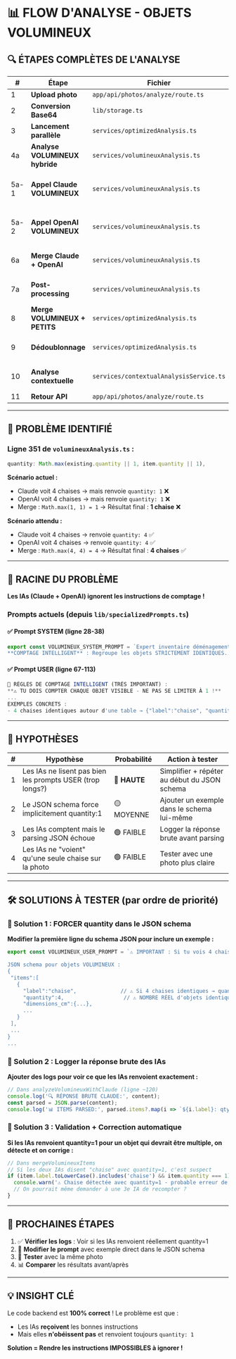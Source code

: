 # 📊 FLOW D'ANALYSE - OBJETS VOLUMINEUX

## 🔍 ÉTAPES COMPLÈTES DE L'ANALYSE

| # | Étape | Fichier | Fonction | Ce qui DEVRAIT se passer | État actuel |
|---|-------|---------|----------|---------------------------|-------------|
| 1 | **Upload photo** | `app/api/photos/analyze/route.ts` | `POST` | Réception du fichier image | ✅ OK |
| 2 | **Conversion Base64** | `lib/storage.ts` | `saveAsBase64` | Image convertie pour IA | ✅ OK |
| 3 | **Lancement parallèle** | `services/optimizedAnalysis.ts` | `analyzePhotoWithOptimizedVision` | Lance VOLUMINEUX + PETITS en parallèle | ✅ OK |
| 4a | **Analyse VOLUMINEUX hybride** | `services/volumineuxAnalysis.ts` | `analyzeVolumineuxHybrid` | Lance Claude + OpenAI en parallèle | ✅ OK |
| 5a-1 | **Appel Claude VOLUMINEUX** | `services/volumineuxAnalysis.ts` | `analyzeVolumineuxWithClaude` | **UTILISE PROMPT SPÉCIALISÉ avec règles comptage** | ⚠️ **REÇOIT le prompt mais renvoie quantity=1** |
| 5a-2 | **Appel OpenAI VOLUMINEUX** | `services/volumineuxAnalysis.ts` | `analyzeVolumineuxWithOpenAI` | **UTILISE PROMPT SPÉCIALISÉ avec règles comptage** | ⚠️ **REÇOIT le prompt mais renvoie quantity=1** |
| 6a | **Merge Claude + OpenAI** | `services/volumineuxAnalysis.ts` | `mergeVolumineuxResults` | Fusionne les items : `Math.max(quantity1, quantity2)` | ⚠️ **Math.max(1, 1) = 1** |
| 7a | **Post-processing** | `services/volumineuxAnalysis.ts` | `postProcessVolumineuxResults` | Améliore dimensions avec hybridMeasurementService | ✅ OK (ne touche pas quantity) |
| 8 | **Merge VOLUMINEUX + PETITS** | `services/optimizedAnalysis.ts` | `mergeSpecializedResults` | Combine les 2 analyses | ✅ OK (concatène les items) |
| 9 | **Dédoublonnage** | `services/optimizedAnalysis.ts` | `deduplicateItems` | Supprime les doublons entre VOLUMINEUX et PETITS | ✅ OK (ne touche pas quantity) |
| 10 | **Analyse contextuelle** | `services/contextualAnalysisService.ts` | `analyzeContext` | Valide les dimensions par contexte spatial | ✅ OK (ne touche pas quantity) |
| 11 | **Retour API** | `app/api/photos/analyze/route.ts` | Response | Renvoie le JSON final | ✅ OK |

---

## 🔴 PROBLÈME IDENTIFIÉ

### Ligne 351 de `volumineuxAnalysis.ts` :
```typescript
quantity: Math.max(existing.quantity || 1, item.quantity || 1),
```

**Scénario actuel :**
- Claude voit 4 chaises → mais renvoie `quantity: 1` ❌
- OpenAI voit 4 chaises → mais renvoie `quantity: 1` ❌
- Merge : `Math.max(1, 1) = 1` → Résultat final : **1 chaise** ❌

**Scénario attendu :**
- Claude voit 4 chaises → renvoie `quantity: 4` ✅
- OpenAI voit 4 chaises → renvoie `quantity: 4` ✅
- Merge : `Math.max(4, 4) = 4` → Résultat final : **4 chaises** ✅

---

## 🎯 RACINE DU PROBLÈME

**Les IAs (Claude + OpenAI) ignorent les instructions de comptage !**

### Prompts actuels (depuis `lib/specializedPrompts.ts`)

#### ✅ Prompt SYSTEM (ligne 28-38)
```typescript
export const VOLUMINEUX_SYSTEM_PROMPT = `Expert inventaire déménagement...
**COMPTAGE INTELLIGENT** : Regroupe les objets STRICTEMENT IDENTIQUES...
```

#### ✅ Prompt USER (ligne 67-113)
```typescript
🔢 RÈGLES DE COMPTAGE INTELLIGENT (TRÈS IMPORTANT) :
**⚠️ TU DOIS COMPTER CHAQUE OBJET VISIBLE - NE PAS SE LIMITER À 1 !**
...
EXEMPLES CONCRETS :
- 4 chaises identiques autour d'une table → {"label":"chaise", "quantity":4}
```

---

## 🔬 HYPOTHÈSES

| # | Hypothèse | Probabilité | Action à tester |
|---|-----------|-------------|-----------------|
| 1 | Les IAs ne lisent pas bien les prompts USER (trop longs?) | 🔴 **HAUTE** | Simplifier + répéter au début du JSON schema |
| 2 | Le JSON schema force implicitement quantity:1 | 🟡 MOYENNE | Ajouter un exemple dans le schema lui-même |
| 3 | Les IAs comptent mais le parsing JSON échoue | 🟢 FAIBLE | Logger la réponse brute avant parsing |
| 4 | Les IAs ne "voient" qu'une seule chaise sur la photo | 🟢 FAIBLE | Tester avec une photo plus claire |

---

## 🛠️ SOLUTIONS À TESTER (par ordre de priorité)

### 🥇 Solution 1 : FORCER quantity dans le JSON schema
**Modifier la première ligne du schema JSON pour inclure un exemple :**

```typescript
export const VOLUMINEUX_USER_PROMPT = `⚠️ IMPORTANT : Si tu vois 4 chaises identiques, renvoie UNE entrée avec quantity:4 (PAS 4 entrées avec quantity:1) !

JSON schema pour objets VOLUMINEUX :
{
 "items":[
   {
     "label":"chaise",              // ⚠️ Si 4 chaises identiques → quantity:4
     "quantity":4,                   // ⚠️ NOMBRE RÉEL d'objets identiques !
     "dimensions_cm":{...},
     ...
   }
 ],
 ...
}
...
```

### 🥈 Solution 2 : Logger la réponse brute des IAs
**Ajouter des logs pour voir ce que les IAs renvoient exactement :**

```typescript
// Dans analyzeVolumineuxWithClaude (ligne ~120)
console.log('🔍 RÉPONSE BRUTE CLAUDE:', content);
const parsed = JSON.parse(content);
console.log('📊 ITEMS PARSED:', parsed.items?.map(i => `${i.label}: qty=${i.quantity}`));
```

### 🥉 Solution 3 : Validation + Correction automatique
**Si les IAs renvoient quantity=1 pour un objet qui devrait être multiple, on détecte et on corrige :**

```typescript
// Dans mergeVolumineuxItems
// Si les deux IAs disent "chaise" avec quantity=1, c'est suspect
if (item.label.toLowerCase().includes('chaise') && item.quantity === 1) {
  console.warn('⚠️ Chaise détectée avec quantity=1 - probable erreur de comptage');
  // On pourrait même demander à une 3e IA de recompter ?
}
```

---

## 📝 PROCHAINES ÉTAPES

1. ✅ **Vérifier les logs** : Voir si les IAs renvoient réellement quantity=1
2. 🔄 **Modifier le prompt** avec exemple direct dans le JSON schema
3. 🧪 **Tester** avec la même photo
4. 📊 **Comparer** les résultats avant/après

---

## 💡 INSIGHT CLÉ

Le code backend est **100% correct** ! Le problème est que :
- Les IAs **reçoivent** les bonnes instructions
- Mais elles **n'obéissent pas** et renvoient toujours `quantity: 1`

**Solution = Rendre les instructions IMPOSSIBLES à ignorer !**


